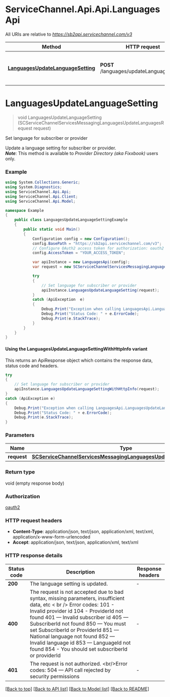 # ServiceChannel.Api.Api.LanguagesApi

All URIs are relative to *https://sb2api.servicechannel.com/v3*

| Method | HTTP request | Description |
|--------|--------------|-------------|
| [**LanguagesUpdateLanguageSetting**](LanguagesApi.md#languagesupdatelanguagesetting) | **POST** /languages/updateLanguageSetting | Set language for subscriber or provider |

<a id="languagesupdatelanguagesetting"></a>
# **LanguagesUpdateLanguageSetting**
> void LanguagesUpdateLanguageSetting (SCServiceChannelServicesMessagingLanguagesUpdateLanguagesRequest request)

Set language for subscriber or provider

Update a language setting for subscriber or provider.               <br /> ***Note***: This method is available to *Provider Directory (aka Fixxbook)* users only.

### Example
```csharp
using System.Collections.Generic;
using System.Diagnostics;
using ServiceChannel.Api.Api;
using ServiceChannel.Api.Client;
using ServiceChannel.Api.Model;

namespace Example
{
    public class LanguagesUpdateLanguageSettingExample
    {
        public static void Main()
        {
            Configuration config = new Configuration();
            config.BasePath = "https://sb2api.servicechannel.com/v3";
            // Configure OAuth2 access token for authorization: oauth2
            config.AccessToken = "YOUR_ACCESS_TOKEN";

            var apiInstance = new LanguagesApi(config);
            var request = new SCServiceChannelServicesMessagingLanguagesUpdateLanguagesRequest(); // SCServiceChannelServicesMessagingLanguagesUpdateLanguagesRequest | 

            try
            {
                // Set language for subscriber or provider
                apiInstance.LanguagesUpdateLanguageSetting(request);
            }
            catch (ApiException  e)
            {
                Debug.Print("Exception when calling LanguagesApi.LanguagesUpdateLanguageSetting: " + e.Message);
                Debug.Print("Status Code: " + e.ErrorCode);
                Debug.Print(e.StackTrace);
            }
        }
    }
}
```

#### Using the LanguagesUpdateLanguageSettingWithHttpInfo variant
This returns an ApiResponse object which contains the response data, status code and headers.

```csharp
try
{
    // Set language for subscriber or provider
    apiInstance.LanguagesUpdateLanguageSettingWithHttpInfo(request);
}
catch (ApiException e)
{
    Debug.Print("Exception when calling LanguagesApi.LanguagesUpdateLanguageSettingWithHttpInfo: " + e.Message);
    Debug.Print("Status Code: " + e.ErrorCode);
    Debug.Print(e.StackTrace);
}
```

### Parameters

| Name | Type | Description | Notes |
|------|------|-------------|-------|
| **request** | [**SCServiceChannelServicesMessagingLanguagesUpdateLanguagesRequest**](SCServiceChannelServicesMessagingLanguagesUpdateLanguagesRequest.md) |  |  |

### Return type

void (empty response body)

### Authorization

[oauth2](../README.md#oauth2)

### HTTP request headers

 - **Content-Type**: application/json, text/json, application/xml, text/xml, application/x-www-form-urlencoded
 - **Accept**: application/json, text/json, application/xml, text/xml


### HTTP response details
| Status code | Description | Response headers |
|-------------|-------------|------------------|
| **200** | The language setting is updated. |  -  |
| **400** | The request is not accepted due to bad syntax, missing parameters, insufficient data, etc              &lt; br /&gt; Error codes:              101 - Invalid provider id              104 - ProviderId not found              401 — Invalid subscriber id              405 — SubscriberId not found              850 — You must set SubscriberId or ProviderId              851 — National language not found              852 — Invalid language id                  853 — LanguageId not found              854 - You should set subscriberId or providerId |  -  |
| **401** | The request is not authorized.              &lt;br/&gt;Error codes:              504 — API call rejected by security permissions |  -  |

[[Back to top]](#) [[Back to API list]](../README.md#documentation-for-api-endpoints) [[Back to Model list]](../README.md#documentation-for-models) [[Back to README]](../README.md)

